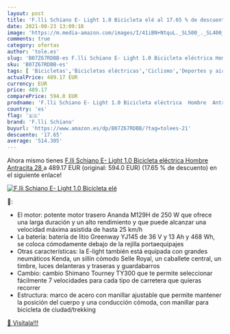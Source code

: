 ```yaml
---
layout: post
title: 'F.lli Schiano E- Light 1.0 Bicicleta elé al 17.65 % de descuento'
date: 2021-08-23 13:09:18
image: 'https://m.media-amazon.com/images/I/41iBN+NtquL._SL500_._SL400_.jpg'
comments: true
category: ofertas
author: 'tole.es'
slug: 'B07Z67RDBB-es F.lli Schiano E- Light 1.0 Bicicleta eléctrica Hombre...'
sku: 'B07Z67RDBB-es'
tags: [ 'Bicicletas','Bicicletas eléctricas','Ciclismo','Deportes y aire libre','Ropa y equipo para deportes','bicicleta','f.lli schiano', ]
actualPrice: 489.17 EUR
currency: EUR
price: 489.17
comparePrice: 594.0 EUR
prodname: 'F.lli Schiano E- Light 1.0 Bicicleta eléctrica  Hombre  Antracita  28  '
country: 'es'
flag: '🇪🇸'
brand: 'F.lli Schiano'
buyurl: 'https://www.amazon.es/dp/B07Z67RDBB/?tag=tolees-21'
descuento: '17.65'
average: '514.305'
---
```


Ahora mismo tienes [F.lli Schiano E- Light 1.0 Bicicleta eléctrica  Hombre  Antracita  28  ](https://www.amazon.es/dp/B07Z67RDBB/?tag=tolees-21) a 489.17 EUR (original: 594.0 EUR) (17.65 %  de descuento) en el siguiente enlace!

[![F.lli Schiano E- Light 1.0 Bicicleta elé](https://m.media-amazon.com/images/I/41iBN+NtquL._SL500_._SL400_.jpg)](https://www.amazon.es/dp/B07Z67RDBB/?tag=tolees-21)

🔎:

- El motor: potente motor trasero Ananda M129H de 250 W que ofrece una larga duración y un alto rendimiento y que puede alcanzar una velocidad máxima asistida de hasta 25 km/h
- La batería: batería de litio Greenway YJ145 de 36 V y 13 Ah y 468 Wh, se coloca cómodamente debajo de la rejilla portaequipajes
- Otras características: la E-light también está equipada con grandes neumáticos Kenda, un sillín cómodo Selle Royal, un caballete central, un timbre, luces delanteras y traseras y guardabarros
- Cambio: cambio Shimano Tourney TY300 que te permite seleccionar fácilmente 7 velocidades para cada tipo de carretera que quieras recorrer
- Estructura: marco de acero con manillar ajustable que permite mantener la posición del cuerpo y una conducción cómoda, con manillar para bicicleta de ciudad/trekking

[🛒 Visítala!!!](https://www.amazon.es/dp/B07Z67RDBB/?tag=tolees-21)
